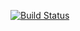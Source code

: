 [![Build Status](https://travis-ci.org/Balanar400hp/moduleTest.svg?branch=master)](https://travis-ci.org/Balanar400hp/moduleTest)
